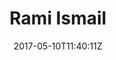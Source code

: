 ---
title: "Rami Ismail"
site_link: "http://ramiismail.com/"
description: "Half of Dutch independent studio Vlambeer."
twitter_link: "https://twitter.com/tha_rami"
facebook_link: ""
tags: []
date: "2017-05-10T11:40:11Z"
cat: "R"
---